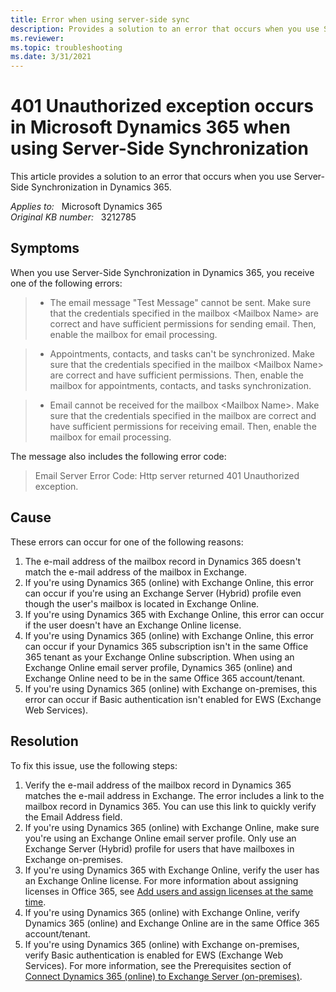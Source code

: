 ```yaml
---
title: Error when using server-side sync
description: Provides a solution to an error that occurs when you use Server-Side Synchronization in Dynamics 365.
ms.reviewer: 
ms.topic: troubleshooting
ms.date: 3/31/2021
---
```

# 401 Unauthorized exception occurs in Microsoft Dynamics 365 when using Server-Side Synchronization

This article provides a solution to an error that occurs when you use Server-Side Synchronization in Dynamics 365.

_Applies to:_ &nbsp; Microsoft Dynamics 365  
_Original KB number:_ &nbsp; 3212785

## Symptoms

When you use Server-Side Synchronization in Dynamics 365, you receive one of the following errors:

> - The email message "Test Message" cannot be sent. Make sure that the credentials specified in the mailbox \<Mailbox Name> are correct and have sufficient permissions for sending email. Then, enable the mailbox for email processing.

> - Appointments, contacts, and tasks can't be synchronized. Make sure that the credentials specified in the mailbox \<Mailbox Name> are correct and have sufficient permissions. Then, enable the mailbox for appointments, contacts, and tasks synchronization.

> - Email cannot be received for the mailbox \<Mailbox Name>. Make sure that the credentials specified in the mailbox are correct and have sufficient permissions for receiving email. Then, enable the mailbox for email processing.

The message also includes the following error code:

> Email Server Error Code: Http server returned 401 Unauthorized exception.

## Cause

These errors can occur for one of the following reasons:

1. The e-mail address of the mailbox record in Dynamics 365 doesn't match the e-mail address of the mailbox in Exchange.
2. If you're using Dynamics 365 (online) with Exchange Online, this error can occur if you're using an Exchange Server (Hybrid) profile even though the user's mailbox is located in Exchange Online.
3. If you're using Dynamics 365 with Exchange Online, this error can occur if the user doesn't have an Exchange Online license.
4. If you're using Dynamics 365 (online) with Exchange Online, this error can occur if your Dynamics 365 subscription isn't in the same Office 365 tenant as your Exchange Online subscription. When using an Exchange Online email server profile, Dynamics 365 (online) and Exchange Online need to be in the same Office 365 account/tenant.
5. If you're using Dynamics 365 (online) with Exchange on-premises, this error can occur if Basic authentication isn't enabled for EWS (Exchange Web Services).

## Resolution

To fix this issue, use the following steps:

1. Verify the e-mail address of the mailbox record in Dynamics 365 matches the e-mail address in Exchange. The error includes a link to the mailbox record in Dynamics 365. You can use this link to quickly verify the Email Address field.
2. If you're using Dynamics 365 (online) with Exchange Online, make sure you're using an Exchange Online email server profile. Only use an Exchange Server (Hybrid) profile for users that have mailboxes in Exchange on-premises.
3. If you're using Dynamics 365 with Exchange Online, verify the user has an Exchange Online license. For more information about assigning licenses in Office 365, see [Add users and assign licenses at the same time](/microsoft-365/admin/add-users/add-users).
4. If you're using Dynamics 365 (online) with Exchange Online, verify Dynamics 365 (online) and Exchange Online are in the same Office 365 account/tenant.
5. If you're using Dynamics 365 (online) with Exchange on-premises, verify Basic authentication is enabled for EWS (Exchange Web Services). For more information, see the Prerequisites section of [Connect Dynamics 365 (online) to Exchange Server (on-premises)](/previous-versions/dynamicscrm-2016/administering-dynamics-365/mt622059(v=crm.8)).
